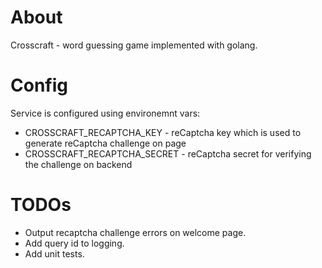 # About

Crosscraft - word guessing game implemented with golang.

# Config

Service is configured using environemnt vars:
* CROSSCRAFT_RECAPTCHA_KEY - reCaptcha key which is used to generate reCaptcha challenge on page
* CROSSCRAFT_RECAPTCHA_SECRET - reCaptcha secret for verifying the challenge on backend

# TODOs

* Output recaptcha challenge errors on welcome page.
* Add query id to logging.
* Add unit tests. 